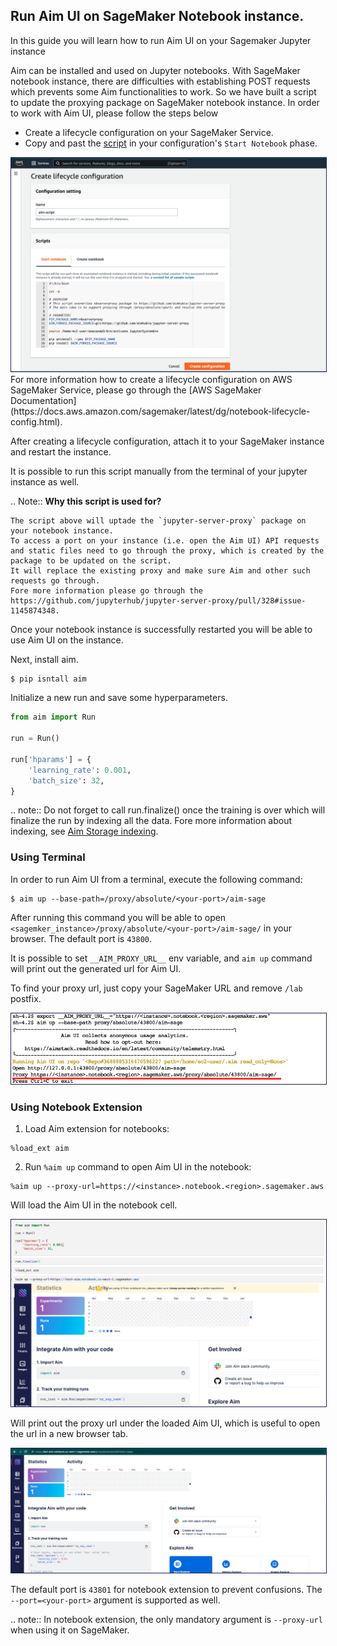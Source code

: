 ## Run Aim UI on SageMaker Notebook instance.

In this guide you will learn how to run Aim UI on your Sagemaker Jupyter instance

Aim can be installed and used on Jupyter notebooks. With SageMaker notebook instance, there are difficulties with establishing POST requests which prevents some Aim functionalities to work.
So we have built a script to update the proxying package on SageMaker notebook instance.
In order to work with Aim UI, please follow the steps below

- Create a lifecycle configuration on your SageMaker Service.
- Copy and past the [script](https://github.com/aimhubio/aim/blob/feature/notebook-extension-sagemaker-support/aim/scripts/sagemaker/on-start.sh) in your configuration's `Start Notebook` phase.

<img style="border: 1px solid #1d2253" src="../_static/images/using/sagemaker/create-configuration.png" />
For more information how to create a lifecycle configuration on AWS SageMaker Service, please go through the [AWS SageMaker Documentation](https://docs.aws.amazon.com/sagemaker/latest/dg/notebook-lifecycle-config.html).

After creating a lifecycle configuration, attach it to your SageMaker instance and restart the instance.

It is possible to run this script manually from the terminal of your jupyter instance as well.

.. Note::
    **Why this script is used for?**

    The script above will uptade the `jupyter-server-proxy` package on your notebook instance.
    To access a port on your instance (i.e. open the Aim UI) API requests and static files need to go through the proxy, which is created by the package to be updated on the script.
    It will replace the existing proxy and make sure Aim and other such requests go through. 
    Fore more information please go through the https://github.com/jupyterhub/jupyter-server-proxy/pull/328#issue-1145874348.

Once your notebook instance is successfully restarted you will be able to use Aim UI on the instance.

Next, install aim.
```shell
$ pip isntall aim
```

Initialize a new run and save some hyperparameters.
```python
from aim import Run

run = Run()

run['hparams'] = {
    'learning_rate': 0.001,
    'batch_size': 32,
}
```

.. note::
  Do not forget to call run.finalize() once the training is over which will finalize the run by indexing all the data.
Fore more information about indexing, see [Aim Storage indexing](../understanding/storage_indexing.html).

### Using Terminal

In order to run Aim UI from a terminal, execute the following command:
```shell
$ aim up --base-path=/proxy/absolute/<your-port>/aim-sage
```

After running this command you will be able to open `<sagemker_instance>/proxy/absolute/<your-port>/aim-sage/` in your browser.
The default port is `43800`.

It is possible to set `__AIM_PROXY_URL__` env variable, and `aim up` command will print out the generated url for Aim UI.

To find your proxy url, just copy your SageMaker URL and remove `/lab` postfix.

<img style="border: 1px solid #1d2253" src="../_static/images/using/sagemaker/sagemaker-terminal.png"/>

### Using Notebook Extension

1. Load Aim extension for notebooks:

```jupyter
%load_ext aim
```

2. Run `%aim up` command to open Aim UI in the notebook:

```jupyter
%aim up --proxy-url=https://<instance>.notebook.<region>.sagemaker.aws
```

Will load the Aim UI in the notebook cell.

<img style="border: 1px solid #1d2253" src="../_static/images/using/sagemaker/sagemaker-notebook.png" />

Will print out the proxy url under the loaded Aim UI, which is useful to open the url in a new browser tab.

<img style="border: 1px solid #1d2253" src="../_static/images/using/sagemaker/sagemaker-full-view.png" />

The default port is `43801` for  notebook  extension to prevent confusions.
The `--port=<your-port>` argument is supported as well.

.. note::
   In notebook extension, the only mandatory argument is `--proxy-url` when using it on SageMaker.
